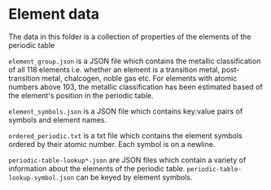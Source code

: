 # Element data

The data in this folder is a collection of properties of the elements of the periodic table

`element_group.json` is a JSON file which contains the metallic classification of all 118 elements i.e. whether an element is a transition metal, post-transition metal, chalcogen, noble gas etc. For elements with atomic numbers above 103, the metallic classification has been estimated based of the element's position in the periodic table.

`element_symbols.json` is a JSON file which contains key:value pairs of symbols and element names.

`ordered_periodic.txt` is a txt file which contains the element symbols ordered by their atomic number. Each symbol is on a newline.

`periodic-table-lookup*.json` are JSON files which contain a variety of information about the elements of the periodic table. `periodic-table-lookup-symbol.json` can be keyed by element symbols.
